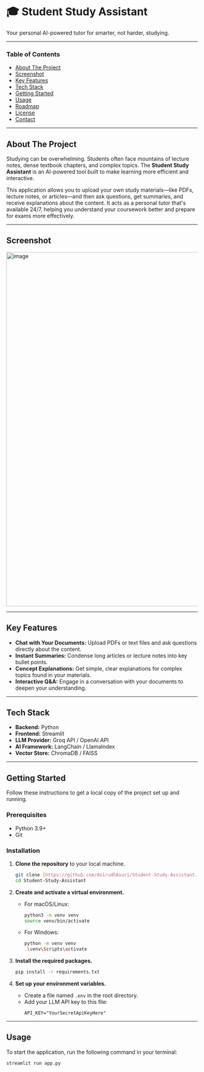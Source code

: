 # 🎓 Student Study Assistant

Your personal AI-powered tutor for smarter, not harder, studying.

***

### Table of Contents
* [About The Project](#about-the-project)
* [Screenshot](#screenshot)
* [Key Features](#key-features)
* [Tech Stack](#tech-stack)
* [Getting Started](#getting-started)
* [Usage](#usage)
* [Roadmap](#roadmap)
* [License](#license)
* [Contact](#contact)

***

## About The Project

Studying can be overwhelming. Students often face mountains of lecture notes, dense textbook chapters, and complex topics. The **Student Study Assistant** is an AI-powered tool built to make learning more efficient and interactive.

This application allows you to upload your own study materials—like PDFs, lecture notes, or articles—and then ask questions, get summaries, and receive explanations about the content. It acts as a personal tutor that's available 24/7, helping you understand your coursework better and prepare for exams more effectively.

***

## Screenshot

<img width="2199" height="931" alt="image" src="https://github.com/user-attachments/assets/93202251-91a9-4e0c-b400-d5da7821e586" />

***

## Key Features

* **Chat with Your Documents:** Upload PDFs or text files and ask questions directly about the content.
* **Instant Summaries:** Condense long articles or lecture notes into key bullet points.
* **Concept Explanations:** Get simple, clear explanations for complex topics found in your materials.
* **Interactive Q&A:** Engage in a conversation with your documents to deepen your understanding.

***

## Tech Stack

* **Backend:** Python
* **Frontend:** Streamlit
* **LLM Provider:** Groq API / OpenAI API
* **AI Framework:** LangChain / LlamaIndex
* **Vector Store:** ChromaDB / FAISS

***

## Getting Started

Follow these instructions to get a local copy of the project set up and running.

### Prerequisites

* Python 3.9+
* Git

### Installation

1.  **Clone the repository** to your local machine.
    ```sh
    git clone [https://github.com/AnirudhAsuri/Student-Study-Assistant.git](https://github.com/AnirudhAsuri/Student-Study-Assistant.git)
    cd Student-Study-Assistant
    ```

2.  **Create and activate a virtual environment.**
    * For macOS/Linux:
        ```sh
        python3 -m venv venv
        source venv/bin/activate
        ```
    * For Windows:
        ```sh
        python -m venv venv
        .\venv\Scripts\activate
        ```

3.  **Install the required packages.**
    ```sh
    pip install -r requirements.txt
    ```

4.  **Set up your environment variables.**
    * Create a file named `.env` in the root directory.
    * Add your LLM API key to this file:
        ```env
        API_KEY="YourSecretApiKeyHere"
        ```

***

## Usage

To start the application, run the following command in your terminal:
```sh
streamlit run app.py
